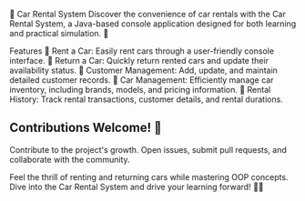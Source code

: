 
🚗 Car Rental System
Discover the convenience of car rentals with the Car Rental System, a Java-based console application designed for both learning and practical simulation. 🌟

Features
🚀 Rent a Car: Easily rent cars through a user-friendly console interface.
🔁 Return a Car: Quickly return rented cars and update their availability status.
👥 Customer Management: Add, update, and maintain detailed customer records.
🚗 Car Management: Efficiently manage car inventory, including brands, models, and pricing information.
📝 Rental History: Track rental transactions, customer details, and rental durations.

 

## Contributions Welcome! 🎉

Contribute to the project's growth. Open issues, submit pull requests, and collaborate with the community.

Feel the thrill of renting and returning cars while mastering OOP concepts. Dive into the Car Rental System and drive your learning forward! 🚗💨
